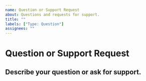 ```yaml
---
name: Question or Support Request
about: Questions and requests for support.
title: ""
labels: ["Type: Question"]
assignees: ""
---
```


# **Question or Support Request**

## **Describe your question or ask for support.**
<!-- A clear and concise description of what your doubt is. -->